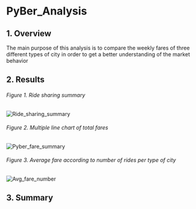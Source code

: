 # PyBer_Analysis
## 1. Overview
The main purpose of this analysis is to compare the weekly fares of three different types of city in order to get a better understanding of the market behavior

## 2. Results
###### Figure 1. Ride sharing summary
![Ride_sharing_summary](https://user-images.githubusercontent.com/102047412/167237068-0f8ed408-3c45-4886-afb8-a09dcf812892.png)

###### Figure 2. Multiple line chart of total fares
![Pyber_fare_summary](https://user-images.githubusercontent.com/102047412/167237085-50192d66-c9f2-4dfa-8b71-bf26ad5bd9e7.png)


###### Figure 3. Average fare according to number of rides per type of city
![Avg_fare_number](https://user-images.githubusercontent.com/102047412/167236913-39d74e89-39e8-49a8-b954-d522a472154e.png)


## 3. Summary

